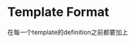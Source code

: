 # Template Format

在每一个template的definition之前都要加上<template T>

# Function

在叫function的时候可以不需要<specifier>
```
<template T>
T square(T src) return src * src;

呼出方式1：
square(5);
呼出方式2：
square<int>(5);
```
# Class

与Funtion一样,但是一定要<specifier>每一个！！！！！！！
```
 Class <int>obj
```

member funtion在class外部定义的时候也要<specifier>
```
template<T>
Class<T> Class::hhhh(Class<T> src)
